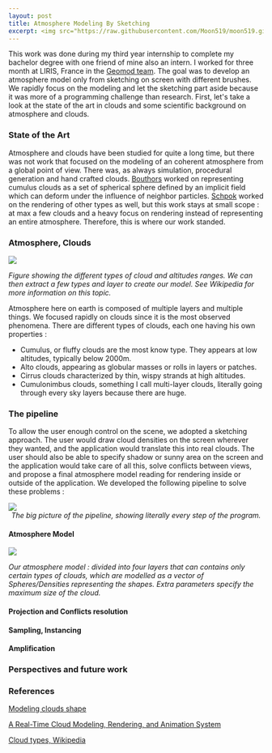 ```yaml
---
layout: post
title: Atmosphere Modeling By Sketching
excerpt: <img src="https://raw.githubusercontent.com/Moon519/moon519.github.io/master/images/cloud0.png" width="400" style="float:left;margin-right:15px;"> <p>This work was done during my third year internship to complete my bachelor degree with one friend of mine also an intern. I worked for three month at LIRIS, France in the Geomod team. The goal was to develop an atmosphere model only from sketching on screen with different brushes. We rapidly focus on the modeling and let the sketching part aside because it was only a programming challenge and not really research work. First, let's take a look at some scientific background on atmosphere and clouds.</p>
---
```


This work was done during my third year internship to complete my bachelor degree with one friend of mine also an intern. I worked for three month at LIRIS, France in the [Geomod team](https://projet.liris.cnrs.fr/geomod/). The goal was to develop an atmosphere model only from sketching on screen with different brushes.
We rapidly focus on the modeling and let the sketching part aside because it was more of a programming challenge than research. First, let's take a look at the state of the art in clouds and some scientific background on atmosphere and clouds.

### State of the Art

Atmosphere and clouds have been studied for quite a long time, but there was not work that focused on the modeling of an coherent atmosphere from a global point of view. There was, as always simulation, procedural generation and hand crafted clouds.
[Bouthors](https://hal.inria.fr/inria-00537462/file/BN04_clouds.pdf) worked on representing cumulus clouds as a set of spherical sphere defined by an implicit field which can deform under the influence of neighbor particles. [Schpok](http://citeseerx.ist.psu.edu/viewdoc/download?doi=10.1.1.884.2816&rep=rep1&type=pdf) worked on the rendering of other types as well, but
this work stays at small scope : at max a few clouds and a heavy focus on rendering instead of representing an entire atmosphere. Therefore, this is where our work standed.


### Atmosphere, Clouds


<img class="displayed" src="https://raw.githubusercontent.com/Moon519/moon519.github.io/master/images/cloud0.png">

*Figure showing the different types of cloud and altitudes ranges. We can then extract a few types and layer to create our model. See Wikipedia for more information on this topic.*


Atmosphere here on earth is composed of multiple layers and multiple things. We focused rapidly on clouds since it is the most observed phenomena. There are different types of clouds, each one having his own properties :
* Cumulus, or fluffy clouds are the most know type. They appears at low altitudes, typically below 2000m.
* Alto clouds, appearing as globular masses or rolls in layers or patches.
* Cirrus clouds characterized by thin, wispy strands at high altitudes.
* Cumulonimbus clouds, something I call multi-layer clouds, literally going through every sky layers because there are huge.


### The pipeline
To allow the user enough control on the scene, we adopted a sketching approach. The user would draw cloud densities on the screen wherever they wanted, and the application would translate this into real clouds. The user should also be able to specify shadow or sunny area on the screen and the application
would take care of all this, solve conflicts between views, and propose a final atmosphere model reading for rendering inside or outside of the application. We developed the following pipeline to solve these problems :


<img class="displayed" src="https://raw.githubusercontent.com/Moon519/moon519.github.io/master/images/cloud1.png">

<center><i>The big picture of the pipeline, showing literally every step of the program.</i></center>


#### Atmosphere Model

<img class="displayed" src="https://raw.githubusercontent.com/Moon519/moon519.github.io/master/images/cloud2.png">

*Our atmosphere model : divided into four layers that can contains only certain types of clouds, which are modelled as a vector of Spheres/Densities representing the shapes. Extra parameters specify the maximum size of the cloud.*




#### Projection and Conflicts resolution


#### Sampling, Instancing


#### Amplification


### Perspectives and future work


### References

[Modeling clouds shape](https://hal.inria.fr/inria-00537462/file/BN04_clouds.pdf)

[A Real-Time Cloud Modeling, Rendering, and Animation System](http://citeseerx.ist.psu.edu/viewdoc/download?doi=10.1.1.884.2816&rep=rep1&type=pdf)

[Cloud types, Wikipedia](https://en.wikipedia.org/wiki/List_of_cloud_types)

